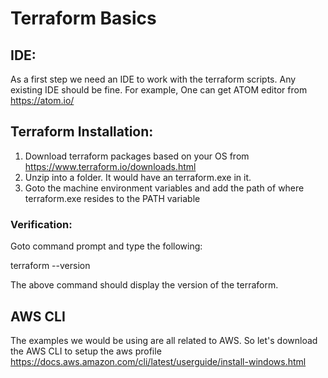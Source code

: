 # Terraform Basics

## IDE: 
As a first step we need an IDE to work with the terraform scripts. Any existing IDE should be fine. For example, One can get ATOM editor from https://atom.io/ 

## Terraform Installation: 
1. Download terraform packages based on your OS from https://www.terraform.io/downloads.html
2. Unzip into a folder. It would have an terraform.exe in it.
3. Goto the machine environment variables and add the path of where terraform.exe resides to the PATH variable

### Verification: 
Goto command prompt and type the following:

terraform --version

The above command should display the version of the terraform.

## AWS CLI

The examples we would be using are all related to AWS. So let's download the AWS CLI to setup the aws profile
https://docs.aws.amazon.com/cli/latest/userguide/install-windows.html
